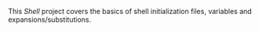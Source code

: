 This *Shell* project covers the basics of shell initialization files, variables and expansions/substitutions.
